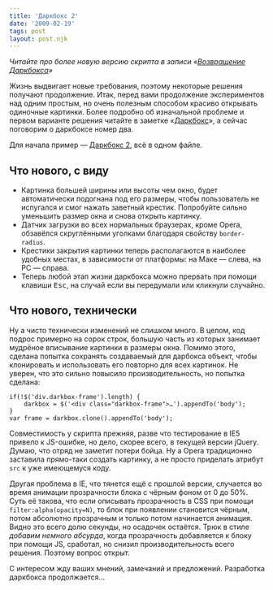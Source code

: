 ```yaml
---
title: 'Даркбокс 2'
date: '2009-02-19'
tags: post
layout: post.njk
---
```


_Читайте про более новую версию скрипта в записи «[Возвращение Даркбокса](/2010/12/darkbox-return/)»_

Жизнь выдвигает новые требования, поэтому некоторые решения получают продолжение. Итак, перед вами продолжение экспериментов над одним простым, но очень полезным способом красиво открывать одиночные картинки. Более подробно об изначальной проблеме и первом варианте решения читайте в заметке «[Даркбокс](/blog/darkbox/)», а сейчас поговорим о даркбоксе номер два.

Для начала пример — [Даркбокс 2](demo/), всё в одном файле.

## Что нового, с виду

- Картинка большей ширины или высоты чем окно, будет автоматически подогнана под его размеры, чтобы пользователь не испугался и смог нажать заветный крестик. Попробуйте сильно уменьшить размер окна и снова открыть картинку.
- Датчик загрузки во всех нормальных браузерах, кроме Opera, обзавёлся скруглёнными уголками благодаря свойству `border-radius`.
- Крестики закрытия картинки теперь располагаются в наиболее удобных местах, в зависимости от платформы: на Маке — слева, на PC — справа.
- Теперь любой этап жизни даркбокса можно прервать при помощи клавиши <kbd>Esc</kbd>, на случай если вы передумали или кликнули случайно.

## Что нового, технически

Ну а чисто технически изменений не слишком много. В целом, код подрос примерно на сорок строк, большую часть из которых занимает мудрёное вписывание картинки в размеры окна. Помимо этого, сделана попытка сохранять создаваемый для дарбокса объект, чтобы клонировать и использовать его повторно для всех картинок. Не уверен, что это сильно повысило производительность, но попытка сделана:

    if(!$('div.darkbox-frame').length) {
        darkbox = $('<div class="darkbox-frame">…').appendTo('body');
    }
    var frame = darkbox.clone().appendTo('body');

Совместимость у скрипта прежняя, разве что тестирование в IE5 привело к JS-ошибке, но дело, скорее всего, в текущей версии jQuery. Думаю, что отряд не заметит потери бойца. Ну а Opera традиционно заставила прямо-таки создать картинку, а не просто приделать атрибут `src` к уже имеющемуся коду.

Другая проблема в IE, что тянется ещё с прошлой версии, случается во время анимации прозрачности блока с чёрным фоном от 0 до 50%. Суть её такова, что если описывать прозрачность в CSS при помощи `filter:alpha(opacity=N)`, то блок при появлении становится чёрным, потом абсолютно прозрачным и только потом начинается анимация. Видно это всего долю секунды, но осадочек остаётся. Трюк в стиле _добавим немного абсурда_, когда прозрачность добавляется к блоку при помощи JS, сработал, но снизил производительность всего решения. Поэтому вопрос открыт.

С интересом жду ваших мнений, замечаний и предложений. Разработка даркбокса продолжается…
